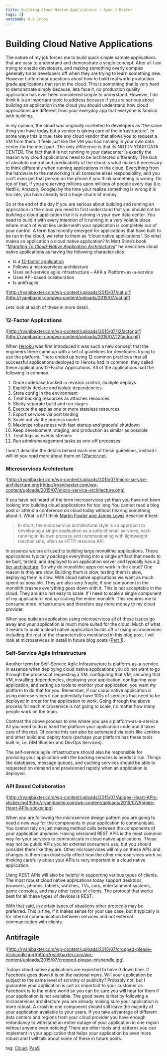 ```yaml
---
title: Building Cloud Native Applications | Ryan J Baxter
tags: []
notebook: 0.0 Inbox
---
```


# Building Cloud Native Applications

The nature of my job forces me to build quick simple sample applications that are easy to understand and demonstrate a single concept. After all I am trying to enable developers, and making something overly complex generally turns developers off when they are trying to learn something new. However I often hear questions about how to build real world production grade applications that run in the cloud. This is something that is very hard to demonstrate simply because, lets face it, no production quality application has ever been considered simple to understand. However, I do think it is an important topic to address because if you are serious about building an application in the cloud you should understand how cloud applications are different from your everyday app that everyone is familiar with building.

In my opinion, the cloud was originally marketed to developers as “the same thing you have today but a vendor is taking care of the infrastructure”. In some ways this is true, take any cloud vendor that allows you to request a VM from them. It feels just like the VM you had running in your own data center for the most part. The only difference is that its NOT IN YOUR DATA CENTER. The fact that it is not running in your datacenter is exactly the reason why cloud applications need to be architected differently. The lack of absolute control and predicability of the cloud is what makes it necessary to think differently when running applications in the cloud. Everything from the hardware to the networking is all someone elses responsibility, and you can’t even get that person on the phone if you think something is wrong. On top of that, if you are serving millions upon millions of people every day (i.e. Netflix, Amazon, Google) by the time your realize something is wrong it is too late, you have already lost a huge chunk of money.

So at the end of the day if you are serious about building and running an application in the cloud you need to first understand that you should not be building a cloud application like it is running in your own data center. You need to build it with every intention of it running in a very volatile place where much of what lies underneath your application is completely our of your control. A term has recently emerged for applications that have built to be run in the cloud, we refer to them as “cloud native applications”. So what makes an application a cloud native application? In Matt Stine’s book “*[Migrating To Cloud-Native Application Architectures](http://www.oreilly.com/programming/free/migrating-cloud-native-application-architectures.csp)*” he describes cloud native applications as having the following characteristics

  * Is a [12-factor application](http://12factor.net/)
  * Follows a microservices architecture
  * Uses self-service agile infrastructure – AKA a Platform-as-a-service
  * Uses API-based collaboration
  * Is antifragile

![http://ryanjbaxter.com/wp-content/uploads/2015/07/cat.gif](http://ryanjbaxter.com/wp-content/uploads/2015/07/cat.gif)

Lets look at each of these in more detail.

### 12-Factor Applications

![http://ryanjbaxter.com/wp-content/uploads/2015/07/12factor.gif](http://ryanjbaxter.com/wp-content/uploads/2015/07/12factor.gif)

When [Heroku](https://www.heroku.com/) was first introduced it was such a new concept that the engineers there came up with a set of guidelines for developers trying to use the platform. There ended up being 12 common practices that all successful applications deployed to Heroku had in common, they called these applications 12-Factor Applications. All of the applications had the following in common:

  1. Once codebase tracked in revision control, multiple deploys
  2. Explicitly declare and isolate dependencies
  3. Store config in the environment
  4. Treat backing resources as attaches resources
  5. Sticky separate build and run stages
  6. Execute the app as one or more stateless resources
  7. Export services via port binding
  8. Scale out via the process model
  9. Maximize robustness with fast startup and graceful shutdown
  10. Keep development, staging, and production as similar as possible
  11. Treat logs as events streams
  12. Run admin/management tasks as one-off processes

I won’t describe the details behind each one of these guidelines, instead I will let you read more about them on [12factor.net](http://12factor.net/).

### Microservices Architecture

![http://ryanjbaxter.com/wp-content/uploads/2015/07/micro-service-architecture.png](http://ryanjbaxter.com/wp-content/uploads/2015/07/micro-service-architecture.png)

If you have not heard of the term microservices yet than you have not been looking into building cloud applications for too long 
 You cannot read a blog post or attend a conference on cloud today without hearing something about it. What is it? I think [Martin Fowler and James Lewis](http://martinfowler.com/articles/microservices.html) describe it best:

> In short, the microservice architectural style is an approach to developing a single application as a suite of small services, each running in its own process and communicating with lightweight mechanisms, often an HTTP resource API.

In essence we are all used to building large monolithic applications. These applications typically package everything into a single artifact that needs to be built, tested, and deployed to an application server and typically has a [3 tier architecture](https://en.wikipedia.org/wiki/Multitier_architecture#Three-tier_architecture). So why do monolithic apps not work in the cloud? One reason is they are slow. Building them is slow, testing them is slow, deploying them is slow. With cloud native applications we want as much speed as possible. They are also very fragile, if one component in the monolith crashes everything goes down with it. This is not acceptable in the cloud. They are also not easy to scale. If I need to scale a single component of my application I end up scaling the entire monolith. This requires me to consume more infrastructure and therefore pay more money to my cloud provider.

When you build an application using microservices all of these issues go away and your application is much more suited for the cloud. Much of what it means to build a cloud native application builds off of using microservices including the rest of the characteristics mentioned in this blog post. I will look at microservices in detail in future blog posts ([Part 1](http://ryanjbaxter.com/2015/07/15/using-microservices-to-build-cloud-native-applications-part-1/)).

### Self-Service Agile Infrastructure

Another term for Self-Service Agile Infrastructure is platform-as-a-service. In essence when deploying cloud native applications you do not want to go through the process of requesting a VM, configuring that VM, securing that VM, installing dependencies, deploying your application, configuring your application, and setting up tools to monitor your application, you want my platform to do that for you. Remember, if our cloud native application is using microservices it can potentially have 100s of services that need to be deployed in order for the application to work. Going through the above process for each microservice is not going to scale, no matter how many people work on the team.

Contrast the above process to one where you use a platform-as-a-service. All you need to do is hand the platform your application code and it takes care of the rest. Of course this can also be automated via tools like Jenkins and other build and deploy tools (perhaps your platform has these tools built in, i.e. IBM Bluemix and DevOps Services).

The self-service agile infrastructure should also be responsible for providing your application with the backing services is needs to run. Things like databases, message queues, and caching services should be able to requested on demand and provisioned rapidly when an application is deployed.

### API Based Collaboration

![http://ryanjbaxter.com/wp-content/uploads/2015/07/Apigee-Heart-APIs-sticker.jpg](http://ryanjbaxter.com/wp-content/uploads/2015/07/Apigee-Heart-APIs-sticker.jpg)

When you are following the microservice design pattern you are going to need a new way for the components in your application to communicate. You cannot rely on just making method calls between the components of your application anymore. Having versioned REST APIs is the most common way for your services to communicate in cloud native applications. These may not be public APIs you let external consumers use, but you should consider them like they are. Other microservices will rely on these APIs and changes to them can drastically effect how the other microservices work so thinking carefully about your APIs is very important in a cloud native application.

Using REST APIs will also be helpful in supporting various types of clients. The most robust cloud native applications today support desktops, browsers, phones, tablets, watches, TVs, cars, entertainment systems, game consoles, and may other types of clients. The protocol that works best for all these types of devices is REST.

With that said, in certain types of situations other protocols may be preferred. This is fine, if it makes sense for your use case, but it typically is for internal communication between services and not external communication with clients.

## Antifragile

![http://ryanjbaxter.com/wp-content/uploads/2015/07/cropped-please-mishandle.jpg](http://ryanjbaxter.com/wp-content/uploads/2015/07/cropped-please-mishandle.jpg)

Todays cloud native applications are expected to have 0 down time. If Facebook goes down it is on the national news. Will your application be subject to the same level of scrutiny or publicity? Probably not, but I guarantee your application is just as important to your customer as Facebook is to the entire world so you can be sure you will hear for them if your application is not available. The good news is that by following a microservices architecture you are already making sure your application is more robust. A crash in one component should still leave the majority of your application available to your users. If you take advantage of different data centers and regions from your cloud provider you have enough redundancy to withstand an entire outage of your application in one region without anyone even noticing! There are other tools and patterns you can implement in your application that helps your application be even more robust and I will talk about some of these in future posts.

tag: [Cloud](http://ryanjbaxter.com/category/cloud/), [PaaS](http://ryanjbaxter.com/category/cloud/paas/) 




